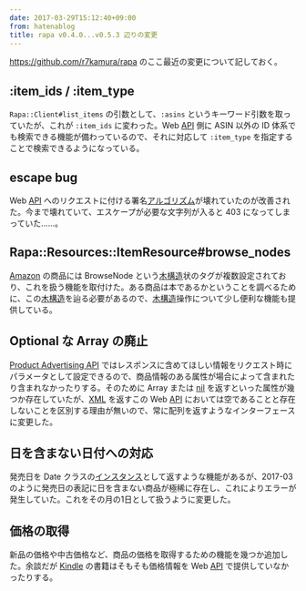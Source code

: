 ```yaml
---
date: 2017-03-29T15:12:40+09:00
from: hatenablog
title: rapa v0.4.0...v0.5.3 辺りの変更
---
```


<p><a href="https://github.com/r7kamura/rapa">https://github.com/r7kamura/rapa</a> のここ最近の変更について記しておく。</p>

<h2>:item_ids / :item_type</h2>

<p><code>Rapa::Client#list_items</code> の引数として、<code>:asins</code> というキーワード引数を取っていたが、これが <code>:item_ids</code> に変わった。Web <a class="keyword" href="http://d.hatena.ne.jp/keyword/API">API</a> 側に ASIN 以外の ID 体系でも検索できる機能が備わっているので、それに対応して <code>:item_type</code> を指定することで検索できるようになっている。</p>

<h2>escape bug</h2>

<p>Web <a class="keyword" href="http://d.hatena.ne.jp/keyword/API">API</a> へのリクエストに付ける署名<a class="keyword" href="http://d.hatena.ne.jp/keyword/%A5%A2%A5%EB%A5%B4%A5%EA%A5%BA%A5%E0">アルゴリズム</a>が壊れていたのが改善された。今まで壊れていて、エスケープが必要な文字列が入ると 403 になってしまっていた……。</p>

<h2>Rapa::Resources::ItemResource#browse_nodes</h2>

<p><a class="keyword" href="http://d.hatena.ne.jp/keyword/Amazon">Amazon</a> の商品には BrowseNode という<a class="keyword" href="http://d.hatena.ne.jp/keyword/%CC%DA%B9%BD%C2%A4">木構造</a>状のタグが複数設定されており、これを扱う機能を取付けた。ある商品は本であるかということを調べるために、この<a class="keyword" href="http://d.hatena.ne.jp/keyword/%CC%DA%B9%BD%C2%A4">木構造</a>を辿る必要があるので、<a class="keyword" href="http://d.hatena.ne.jp/keyword/%CC%DA%B9%BD%C2%A4">木構造</a>操作について少し便利な機能も提供している。</p>

<h2>Optional な Array の廃止</h2>

<p><a class="keyword" href="http://d.hatena.ne.jp/keyword/Product%20Advertising%20API">Product Advertising API</a> ではレスポンスに含めてほしい情報をリクエスト時にパラメータとして設定できるので、商品情報のある属性が場合によって含まれたり含まれなかったりする。そのために Array または <a class="keyword" href="http://d.hatena.ne.jp/keyword/nil">nil</a> を返すといった属性が幾つか存在していたが、<a class="keyword" href="http://d.hatena.ne.jp/keyword/XML">XML</a> を返すこの Web <a class="keyword" href="http://d.hatena.ne.jp/keyword/API">API</a> においては空であることと存在しないことを区別する理由が無いので、常に配列を返すようなインターフェースに変更した。</p>

<h2>日を含まない日付への対応</h2>

<p>発売日を Date クラスの<a class="keyword" href="http://d.hatena.ne.jp/keyword/%A5%A4%A5%F3%A5%B9%A5%BF%A5%F3%A5%B9">インスタンス</a>として返すような機能があるが、2017-03 のように発売日の表記に日を含まない商品が極稀に存在し、これによりエラーが発生していた。これをその月の1日として扱うように変更した。</p>

<h2>価格の取得</h2>

<p>新品の価格や中古価格など、商品の価格を取得するための機能を幾つか追加した。余談だが <a class="keyword" href="http://d.hatena.ne.jp/keyword/Kindle">Kindle</a> の書籍はそもそも価格情報を Web <a class="keyword" href="http://d.hatena.ne.jp/keyword/API">API</a> で提供していなかったりする。</p>

